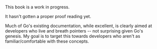 This book is a work in progress.

It hasn't gotten a proper proof reading yet.

Much of Go's existing documentation, while excellent, is clearly aimed at developers who live and breath pointers -- not surprising given Go's genesis. My goal is to target this towards developers who aren't as familiar/comfortable with these concepts.
